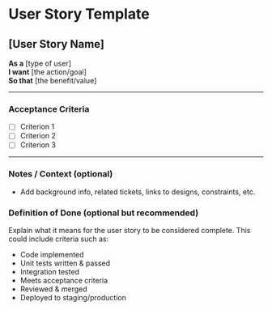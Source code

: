 # User Story Template

## [User Story Name]

**As a** [type of user]  
**I want** [the action/goal]  
**So that** [the benefit/value]  

---

### Acceptance Criteria  
- [ ] Criterion 1  
- [ ] Criterion 2  
- [ ] Criterion 3  

---

### Notes / Context (optional)
- Add background info, related tickets, links to designs, constraints, etc.  

### Definition of Done (optional but recommended)

Explain what it means for the user story to be considered complete. This could include criteria such as:

- Code implemented
- Unit tests written & passed
- Integration tested
- Meets acceptance criteria
- Reviewed & merged
- Deployed to staging/production
